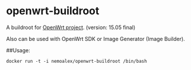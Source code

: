 # openwrt-buildroot

A buildroot for [OpenWrt project](http://git.openwrt.org/). (version: 15.05 final)

Also can be used with OpenWrt SDK or Image Generator (Image Builder).

##Usage:

```
docker run -t -i nemoalex/openwrt-buildroot /bin/bash
```
